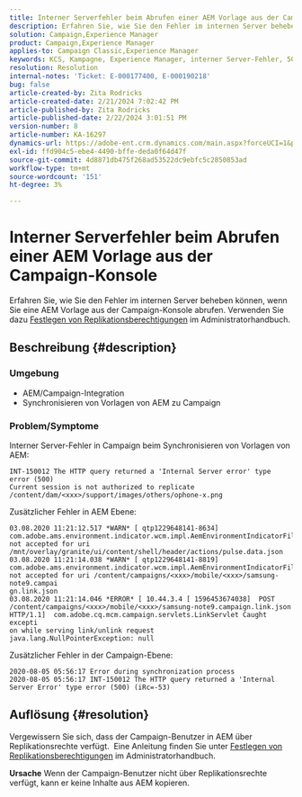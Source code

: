 ```yaml
---
title: Interner Serverfehler beim Abrufen einer AEM Vorlage aus der Campaign-Konsole
description: Erfahren Sie, wie Sie den Fehler im internen Server beheben können, wenn Sie eine AEM-Vorlage aus der Campaign-Konsole abrufen.
solution: Campaign,Experience Manager
product: Campaign,Experience Manager
applies-to: Campaign Classic,Experience Manager
keywords: KCS, Kampagne, Experience Manager, interner Server-Fehler, 500
resolution: Resolution
internal-notes: 'Ticket: E-000177400, E-000190218'
bug: false
article-created-by: Zita Rodricks
article-created-date: 2/21/2024 7:02:42 PM
article-published-by: Zita Rodricks
article-published-date: 2/22/2024 3:01:51 PM
version-number: 8
article-number: KA-16297
dynamics-url: https://adobe-ent.crm.dynamics.com/main.aspx?forceUCI=1&pagetype=entityrecord&etn=knowledgearticle&id=ad394ac8-ebd0-ee11-9079-6045bd006268
exl-id: ffd904c5-ebe4-4490-bffe-deda0f64d47f
source-git-commit: 4d8871db475f268ad53522dc9ebfc5c2850853ad
workflow-type: tm+mt
source-wordcount: '151'
ht-degree: 3%

---
```


# Interner Serverfehler beim Abrufen einer AEM Vorlage aus der Campaign-Konsole


Erfahren Sie, wie Sie den Fehler im internen Server beheben können, wenn Sie eine AEM Vorlage aus der Campaign-Konsole abrufen. Verwenden Sie dazu [Festlegen von Replikationsberechtigungen](https://experienceleague.adobe.com/docs/experience-manager-65/administering/security/security.html?lang=en#setting-replication-privileges) im Administratorhandbuch.

## Beschreibung {#description}


### <b>Umgebung</b>

- AEM/Campaign-Integration
- Synchronisieren von Vorlagen von AEM zu Campaign


### <b>Problem/Symptome</b>

Interner Server-Fehler in Campaign beim Synchronisieren von Vorlagen von AEM:


```
INT-150012 The HTTP query returned a 'Internal Server error' type error (500)
Current session is not authorized to replicate /content/dam/<xxx>/support/images/others/ophone-x.png
```


Zusätzlicher Fehler in AEM Ebene:


```
03.08.2020 11:21:12.517 *WARN* [ qtp1229648141-8634]  com.adobe.ams.environment.indicator.wcm.impl.AemEnvironmentIndicatorFilter not accepted for uri /mnt/overlay/granite/ui/content/shell/header/actions/pulse.data.json
03.08.2020 11:21:14.038 *WARN* [ qtp1229648141-8819]  com.adobe.ams.environment.indicator.wcm.impl.AemEnvironmentIndicatorFilter not accepted for uri /content/campaigns/<xxx>/mobile/<xxx>/samsung-note9.campai
gn.link.json
03.08.2020 11:21:14.046 *ERROR* [ 10.44.3.4 [ 1596453674038]  POST /content/campaigns/<xxx>/mobile/<xxx>/samsung-note9.campaign.link.json HTTP/1.1]  com.adobe.cq.mcm.campaign.servlets.LinkServlet Caught excepti
on while serving link/unlink request
java.lang.NullPointerException: null
```


Zusätzlicher Fehler in der Campaign-Ebene:


```
2020-08-05 05:56:17 Error during synchronization process
2020-08-05 05:56:17 INT-150012 The HTTP query returned a 'Internal Server Error' type error (500) (iRc=-53)
```





## Auflösung {#resolution}


Vergewissern Sie sich, dass der Campaign-Benutzer in AEM über Replikationsrechte verfügt.  Eine Anleitung finden Sie unter [Festlegen von Replikationsberechtigungen](https://experienceleague.adobe.com/docs/experience-manager-65/administering/security/security.html?lang=en#setting-replication-privileges) im Administratorhandbuch.

<b>Ursache</b>
Wenn der Campaign-Benutzer nicht über Replikationsrechte verfügt, kann er keine Inhalte aus AEM kopieren.

